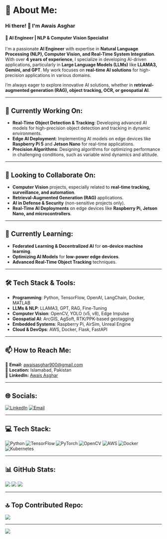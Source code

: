 # 💫 About Me:
### Hi there! 👋 I'm **Awais Asghar**  
#### 🚀 AI Engineer | NLP & Computer Vision Specialist  

I'm a passionate **AI Engineer** with expertise in **Natural Language Processing (NLP), Computer Vision, and Real-Time System Integration**. With over **4 years of experience**, I specialize in developing AI-driven applications, particularly in **Large Language Models (LLMs)** like **LLAMA3, Gemini, and GPT**. My work focuses on **real-time AI solutions** for high-precision applications in various domains.  

I’m always eager to explore innovative AI solutions, whether in **retrieval-augmented generation (RAG), object tracking, OCR, or geospatial AI**.  

---

## 🔭 **Currently Working On:**
- **Real-Time Object Detection & Tracking**: Developing advanced AI models for high-precision object detection and tracking in dynamic environments.
- **Edge AI Deployment**: Implementing AI models on edge devices like **Raspberry Pi 5** and **Jetson Nano** for real-time applications.
- **Precision Algorithms**: Designing algorithms for optimizing performance in challenging conditions, such as variable wind dynamics and altitude.

---

## 🤝 **Looking to Collaborate On:**
- **Computer Vision** projects, especially related to **real-time tracking, surveillance, and automation**.
- **Retrieval-Augmented Generation (RAG)** applications.
- **AI in Defense & Security** (non-sensitive projects only).
- **Real-Time AI Deployments** on edge devices like **Raspberry Pi, Jetson Nano, and microcontrollers**.

---

## 🌱 **Currently Learning:**
- **Federated Learning & Decentralized AI** for **on-device machine learning**.
- **Optimizing AI Models** for **low-power edge devices**.
- **Advanced Real-Time Object Tracking** techniques.

---

## 🛠️ **Tech Stack & Tools:**
- **Programming**: Python, TensorFlow, OpenAI, LangChain, Docker, MATLAB
- **LLMs & NLP**: LLAMA3, GPT, RAG, Fine-Tuning
- **Computer Vision**: OpenCV, YOLO (v5, v8), Edge Impulse
- **Geospatial AI**: ArcGIS, AgSoft, RTK/PPK-based geotagging
- **Embedded Systems**: Raspberry Pi, AirSim, Unreal Engine
- **Cloud & DevOps**: AWS, Docker, Flask, FastAPI

---

## 📫 **How to Reach Me:**
📩 **Email:** [awaisasghar900@gmail.com](mailto:awaisasghar900@gmail.com)  
📍 **Location:** Islamabad, Pakistan  
🔗 **LinkedIn:** [Awais Asghar](https://www.linkedin.com/in/awais-asghar-9b9b27175/)  

---

## 🌐 **Socials:**
[![LinkedIn](https://img.shields.io/badge/LinkedIn-%230077B5.svg?logo=linkedin&logoColor=white)](https://www.linkedin.com/in/awais-asghar-9b9b27175/) 
[![Email](https://img.shields.io/badge/Email-D14836?logo=gmail&logoColor=white)](mailto:awaisasghar900@gmail.com)

---

## 💻 **Tech Stack:**
![Python](https://img.shields.io/badge/python-3670A0?style=for-the-badge&logo=python&logoColor=ffdd54) 
![TensorFlow](https://img.shields.io/badge/TensorFlow-%23FF6F00.svg?style=for-the-badge&logo=TensorFlow&logoColor=white) 
![PyTorch](https://img.shields.io/badge/PyTorch-%23EE4C2C.svg?style=for-the-badge&logo=PyTorch&logoColor=white) 
![OpenCV](https://img.shields.io/badge/opencv-%23white.svg?style=for-the-badge&logo=opencv&logoColor=white) 
![AWS](https://img.shields.io/badge/AWS-%23FF9900.svg?style=for-the-badge&logo=amazon-aws&logoColor=white) 
![Docker](https://img.shields.io/badge/docker-%230db7ed.svg?style=for-the-badge&logo=docker&logoColor=white) 
![Kubernetes](https://img.shields.io/badge/kubernetes-%23326ce5.svg?style=for-the-badge&logo=kubernetes&logoColor=white)

---

## 📊 **GitHub Stats:**
![](https://github-readme-stats.vercel.app/api?username=owaisasghar&theme=dark&hide_border=true&include_all_commits=true&count_private=false)
![](https://github-readme-streak-stats.herokuapp.com/?user=owaisasghar&theme=dark&hide_border=true)
![](https://github-readme-stats.vercel.app/api/top-langs/?username=owaisasghar&theme=dark&hide_border=true&include_all_commits=true&count_private=false&layout=compact)

---

## 🔝 **Top Contributed Repo:**
![](https://github-contributor-stats.vercel.app/api?username=owaisasghar&limit=5&theme=dark&combine_all_yearly_contributions=true)

---

[![](https://visitcount.itsvg.in/api?id=owaisasghar&icon=0&color=0)](https://visitcount.itsvg.in)

<!-- Proudly created with GPRM ( https://gprm.itsvg.in ) -->
